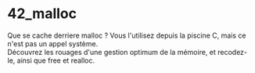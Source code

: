 # 42_malloc

Que se cache derriere malloc ? Vous l'utilisez depuis la piscine C, mais ce n'est pas un appel système.  
Découvrez les rouages d'une gestion optimum de la mémoire, et recodez-le, ainsi que free et realloc. 
